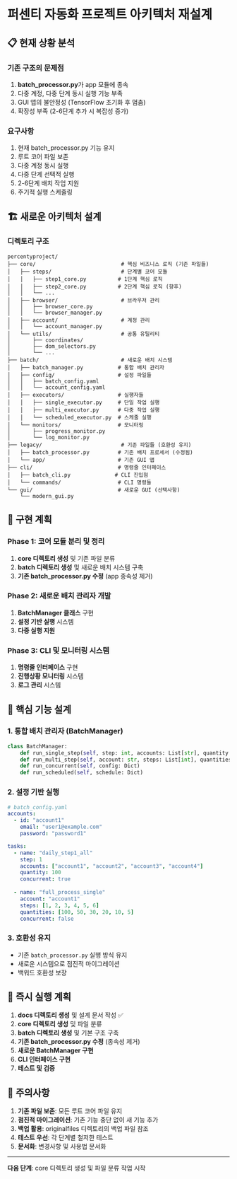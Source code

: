 # 퍼센티 자동화 프로젝트 아키텍처 재설계

## 📋 현재 상황 분석

### 기존 구조의 문제점
1. **batch_processor.py**가 app 모듈에 종속
2. 다중 계정, 다중 단계 동시 실행 기능 부족
3. GUI 앱의 불안정성 (TensorFlow 초기화 후 멈춤)
4. 확장성 부족 (2-6단계 추가 시 복잡성 증가)

### 요구사항
1. 현재 batch_processor.py 기능 유지
2. 루트 코어 파일 보존
3. 다중 계정 동시 실행
4. 다중 단계 선택적 실행
5. 2-6단계 배치 작업 지원
6. 주기적 실행 스케줄링

## 🏗️ 새로운 아키텍처 설계

### 디렉토리 구조
```
percentyproject/
├── core/                           # 핵심 비즈니스 로직 (기존 파일들)
│   ├── steps/                      # 단계별 코어 모듈
│   │   ├── step1_core.py          # 1단계 핵심 로직
│   │   ├── step2_core.py          # 2단계 핵심 로직 (향후)
│   │   └── ...
│   ├── browser/                    # 브라우저 관리
│   │   ├── browser_core.py
│   │   └── browser_manager.py
│   ├── account/                    # 계정 관리
│   │   └── account_manager.py
│   └── utils/                      # 공통 유틸리티
│       ├── coordinates/
│       ├── dom_selectors.py
│       └── ...
├── batch/                          # 새로운 배치 시스템
│   ├── batch_manager.py           # 통합 배치 관리자
│   ├── config/                    # 설정 파일들
│   │   ├── batch_config.yaml
│   │   └── account_config.yaml
│   ├── executors/                 # 실행자들
│   │   ├── single_executor.py     # 단일 작업 실행
│   │   ├── multi_executor.py      # 다중 작업 실행
│   │   └── scheduled_executor.py  # 스케줄 실행
│   └── monitors/                  # 모니터링
│       ├── progress_monitor.py
│       └── log_monitor.py
├── legacy/                         # 기존 파일들 (호환성 유지)
│   ├── batch_processor.py         # 기존 배치 프로세서 (수정됨)
│   └── app/                       # 기존 GUI 앱
├── cli/                           # 명령줄 인터페이스
│   ├── batch_cli.py              # CLI 진입점
│   └── commands/                  # CLI 명령들
└── gui/                           # 새로운 GUI (선택사항)
    └── modern_gui.py
```

## 🔧 구현 계획

### Phase 1: 코어 모듈 분리 및 정리
1. **core 디렉토리 생성** 및 기존 파일 분류
2. **batch 디렉토리 생성** 및 새로운 배치 시스템 구축
3. **기존 batch_processor.py 수정** (app 종속성 제거)

### Phase 2: 새로운 배치 관리자 개발
1. **BatchManager 클래스** 구현
2. **설정 기반 실행** 시스템
3. **다중 실행 지원**

### Phase 3: CLI 및 모니터링 시스템
1. **명령줄 인터페이스** 구현
2. **진행상황 모니터링** 시스템
3. **로그 관리** 시스템

## 🎯 핵심 기능 설계

### 1. 통합 배치 관리자 (BatchManager)
```python
class BatchManager:
    def run_single_step(self, step: int, accounts: List[str], quantity: int)
    def run_multi_step(self, account: str, steps: List[int], quantities: List[int])
    def run_concurrent(self, config: Dict)
    def run_scheduled(self, schedule: Dict)
```

### 2. 설정 기반 실행
```yaml
# batch_config.yaml
accounts:
  - id: "account1"
    email: "user1@example.com"
    password: "password1"

tasks:
  - name: "daily_step1_all"
    step: 1
    accounts: ["account1", "account2", "account3", "account4"]
    quantity: 100
    concurrent: true
    
  - name: "full_process_single"
    account: "account1"
    steps: [1, 2, 3, 4, 5, 6]
    quantities: [100, 50, 30, 20, 10, 5]
    concurrent: false
```

### 3. 호환성 유지
- 기존 `batch_processor.py` 실행 방식 유지
- 새로운 시스템으로 점진적 마이그레이션
- 백워드 호환성 보장

## 🚀 즉시 실행 계획

1. **docs 디렉토리 생성** 및 설계 문서 작성 ✅
2. **core 디렉토리 생성** 및 파일 분류
3. **batch 디렉토리 생성** 및 기본 구조 구축
4. **기존 batch_processor.py 수정** (종속성 제거)
5. **새로운 BatchManager 구현**
6. **CLI 인터페이스 구현**
7. **테스트 및 검증**

## 📝 주의사항

1. **기존 파일 보존**: 모든 루트 코어 파일 유지
2. **점진적 마이그레이션**: 기존 기능 중단 없이 새 기능 추가
3. **백업 활용**: originalfiles 디렉토리의 백업 파일 참조
4. **테스트 우선**: 각 단계별 철저한 테스트
5. **문서화**: 변경사항 및 사용법 문서화

---

**다음 단계**: core 디렉토리 생성 및 파일 분류 작업 시작